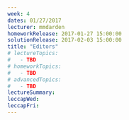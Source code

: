 ```yaml
---
week: 4
dates: 01/27/2017
lecturer: mmdarden
homeworkRelease: 2017-01-27 15:00:00
solutionRelease: 2017-02-03 15:00:00
title: "Editors"
# lectureTopics:
#   - TBD
# homeworkTopics:
#   - TBD
# advancedTopics:
#   - TBD
lectureSummary:
leccapWed:
leccapFri:
---
```

